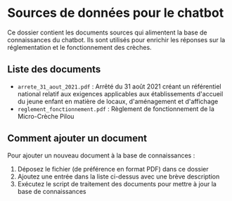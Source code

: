 # Sources de données pour le chatbot

Ce dossier contient les documents sources qui alimentent la base de connaissances du chatbot. Ils sont utilisés pour enrichir les réponses sur la réglementation et le fonctionnement des crèches.

## Liste des documents

- `arrete_31_aout_2021.pdf` : Arrêté du 31 août 2021 créant un référentiel national relatif aux exigences applicables aux établissements d'accueil du jeune enfant en matière de locaux, d'aménagement et d'affichage
- `reglement_fonctionnement.pdf` : Règlement de fonctionnement de la Micro-Crèche Pilou

## Comment ajouter un document

Pour ajouter un nouveau document à la base de connaissances :

1. Déposez le fichier (de préférence en format PDF) dans ce dossier
2. Ajoutez une entrée dans la liste ci-dessus avec une brève description
3. Exécutez le script de traitement des documents pour mettre à jour la base de connaissances
